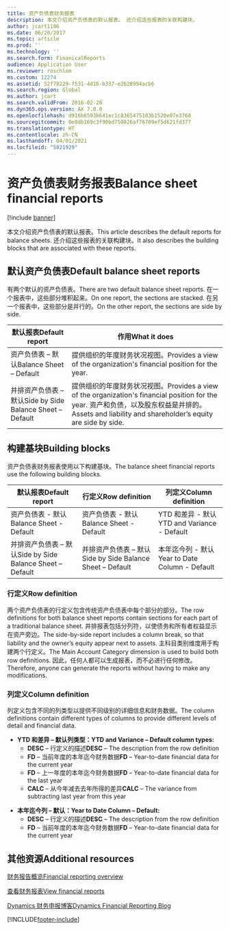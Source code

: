 ```yaml
---
title: 资产负债表财务报表
description: 本文介绍资产负债表的默认报表。 还介绍这些报表的关联构建块。
author: jcart1106
ms.date: 06/20/2017
ms.topic: article
ms.prod: ''
ms.technology: ''
ms.search.form: FinanicalReports
audience: Application User
ms.reviewer: roschlom
ms.custom: 12274
ms.assetid: 52f78229-f531-4d16-b337-e2628994acb6
ms.search.region: Global
ms.author: jcart
ms.search.validFrom: 2016-02-28
ms.dyn365.ops.version: AX 7.0.0
ms.openlocfilehash: d916b6593b641ec1c8365475103b1520e07e3768
ms.sourcegitcommit: 0e8db169c3f90bd750826af76709ef5d621fd377
ms.translationtype: HT
ms.contentlocale: zh-CN
ms.lasthandoff: 04/01/2021
ms.locfileid: "5821929"
---
```

# <a name="balance-sheet-financial-reports"></a><span data-ttu-id="aed2d-104">资产负债表财务报表</span><span class="sxs-lookup"><span data-stu-id="aed2d-104">Balance sheet financial reports</span></span>

[!include [banner](../includes/banner.md)]

<span data-ttu-id="aed2d-105">本文介绍资产负债表的默认报表。</span><span class="sxs-lookup"><span data-stu-id="aed2d-105">This article describes the default reports for balance sheets.</span></span> <span data-ttu-id="aed2d-106">还介绍这些报表的关联构建块。</span><span class="sxs-lookup"><span data-stu-id="aed2d-106">It also describes the building blocks that are associated with these reports.</span></span> 

<a name="default-balance-sheet-reports"></a><span data-ttu-id="aed2d-107">默认资产负债表</span><span class="sxs-lookup"><span data-stu-id="aed2d-107">Default balance sheet reports</span></span>
-----------------------------

<span data-ttu-id="aed2d-108">有两个默认的资产负债表。</span><span class="sxs-lookup"><span data-stu-id="aed2d-108">There are two default balance sheet reports.</span></span> <span data-ttu-id="aed2d-109">在一个报表中，这些部分堆积起来。</span><span class="sxs-lookup"><span data-stu-id="aed2d-109">On one report, the sections are stacked.</span></span> <span data-ttu-id="aed2d-110">在另一个报表中，这些部分是并行的。</span><span class="sxs-lookup"><span data-stu-id="aed2d-110">On the other report, the sections are side by side.</span></span>

| <span data-ttu-id="aed2d-111">默认报表</span><span class="sxs-lookup"><span data-stu-id="aed2d-111">Default report</span></span>                       | <span data-ttu-id="aed2d-112">作用</span><span class="sxs-lookup"><span data-stu-id="aed2d-112">What it does</span></span>                                                                                                                           |
|--------------------------------------|----------------------------------------------------------------------------------------------------------------------------------------|
| <span data-ttu-id="aed2d-113">资产负债表 – 默认</span><span class="sxs-lookup"><span data-stu-id="aed2d-113">Balance Sheet – Default</span></span>              | <span data-ttu-id="aed2d-114">提供组织的年度财务状况视图。</span><span class="sxs-lookup"><span data-stu-id="aed2d-114">Provides a view of the organization's financial position for the year.</span></span>                                                                 |
| <span data-ttu-id="aed2d-115">并排资产负债表 – 默认</span><span class="sxs-lookup"><span data-stu-id="aed2d-115">Side by Side Balance Sheet – Default</span></span> | <span data-ttu-id="aed2d-116">提供组织的年度财务状况视图。</span><span class="sxs-lookup"><span data-stu-id="aed2d-116">Provides a view of the organization's financial position for the year.</span></span> <span data-ttu-id="aed2d-117">资产和负债，以及股东权益是并排的。</span><span class="sxs-lookup"><span data-stu-id="aed2d-117">Assets and liability and shareholder’s equity are side by side.</span></span> |

## <a name="building-blocks"></a><span data-ttu-id="aed2d-118">构建基块</span><span class="sxs-lookup"><span data-stu-id="aed2d-118">Building blocks</span></span>
<span data-ttu-id="aed2d-119">资产负债表财务报表使用以下构建基块。</span><span class="sxs-lookup"><span data-stu-id="aed2d-119">The balance sheet financial reports use the following building blocks.</span></span>

| <span data-ttu-id="aed2d-120">默认报表</span><span class="sxs-lookup"><span data-stu-id="aed2d-120">Default report</span></span>                       | <span data-ttu-id="aed2d-121">行定义</span><span class="sxs-lookup"><span data-stu-id="aed2d-121">Row definition</span></span>                       | <span data-ttu-id="aed2d-122">列定义</span><span class="sxs-lookup"><span data-stu-id="aed2d-122">Column definition</span></span>             |
|--------------------------------------|--------------------------------------|-------------------------------|
| <span data-ttu-id="aed2d-123">资产负债表 - 默认</span><span class="sxs-lookup"><span data-stu-id="aed2d-123">Balance Sheet - Default</span></span>              | <span data-ttu-id="aed2d-124">资产负债表 - 默认</span><span class="sxs-lookup"><span data-stu-id="aed2d-124">Balance Sheet - Default</span></span>              | <span data-ttu-id="aed2d-125">YTD 和差异 - 默认</span><span class="sxs-lookup"><span data-stu-id="aed2d-125">YTD and Variance - Default</span></span>    |
| <span data-ttu-id="aed2d-126">并排资产负债表 – 默认</span><span class="sxs-lookup"><span data-stu-id="aed2d-126">Side by Side Balance Sheet – Default</span></span> | <span data-ttu-id="aed2d-127">并排资产负债表 – 默认</span><span class="sxs-lookup"><span data-stu-id="aed2d-127">Side by Side Balance Sheet – Default</span></span> | <span data-ttu-id="aed2d-128">本年迄今列 - 默认</span><span class="sxs-lookup"><span data-stu-id="aed2d-128">Year to Date Column - Default</span></span> |

### <a name="row-definition"></a><span data-ttu-id="aed2d-129">行定义</span><span class="sxs-lookup"><span data-stu-id="aed2d-129">Row definition</span></span>

<span data-ttu-id="aed2d-130">两个资产负债表的行定义包含传统资产负债表中每个部分的部分。</span><span class="sxs-lookup"><span data-stu-id="aed2d-130">The row definitions for both balance sheet reports contain sections for each part of a traditional balance sheet.</span></span> <span data-ttu-id="aed2d-131">并排报表包括分列符，以使债务和所有者权益显示在资产旁边。</span><span class="sxs-lookup"><span data-stu-id="aed2d-131">The side-by-side report includes a column break, so that liability and the owner’s equity appear next to assets.</span></span> <span data-ttu-id="aed2d-132">主科目类别维度用于构建两个行定义。</span><span class="sxs-lookup"><span data-stu-id="aed2d-132">The Main Account Category dimension is used to build both row definitions.</span></span> <span data-ttu-id="aed2d-133">因此，任何人都可以生成报表，而不必进行任何修改。</span><span class="sxs-lookup"><span data-stu-id="aed2d-133">Therefore, anyone can generate the reports without having to make any modifications.</span></span>

### <a name="column-definition"></a><span data-ttu-id="aed2d-134">列定义</span><span class="sxs-lookup"><span data-stu-id="aed2d-134">Column definition</span></span>

<span data-ttu-id="aed2d-135">列定义包含不同的列类型以提供不同级别的详细信息和财务数据。</span><span class="sxs-lookup"><span data-stu-id="aed2d-135">The column definitions contain different types of columns to provide different levels of detail and financial data.</span></span>

-   <span data-ttu-id="aed2d-136">**YTD 和差异 – 默认列类型：**</span><span class="sxs-lookup"><span data-stu-id="aed2d-136">**YTD and Variance – Default column types:**</span></span>
    -   <span data-ttu-id="aed2d-137">**DESC** – 行定义的描述</span><span class="sxs-lookup"><span data-stu-id="aed2d-137">**DESC** – The description from the row definition</span></span>
    -   <span data-ttu-id="aed2d-138">**FD** – 当前年度的本年迄今财务数据</span><span class="sxs-lookup"><span data-stu-id="aed2d-138">**FD** – Year-to-date financial data for the current year</span></span>
    -   <span data-ttu-id="aed2d-139">**FD** – 上一年度的本年迄今财务数据</span><span class="sxs-lookup"><span data-stu-id="aed2d-139">**FD** – Year-to-date financial data for the last year</span></span>
    -   <span data-ttu-id="aed2d-140">**CALC** – 从今年减去去年所得的差异</span><span class="sxs-lookup"><span data-stu-id="aed2d-140">**CALC** – The variance from subtracting last year from this year</span></span>

<!-- -->

-   <span data-ttu-id="aed2d-141">**本年迄今列 – 默认：**</span><span class="sxs-lookup"><span data-stu-id="aed2d-141">**Year to Date Column – Default:**</span></span>
    -   <span data-ttu-id="aed2d-142">**DESC** – 行定义的描述</span><span class="sxs-lookup"><span data-stu-id="aed2d-142">**DESC** – The description from the row definition</span></span>
    -   <span data-ttu-id="aed2d-143">**FD** – 当前年度的本年迄今财务数据</span><span class="sxs-lookup"><span data-stu-id="aed2d-143">**FD** – Year-to-date financial data for the current year</span></span>



<a name="additional-resources"></a><span data-ttu-id="aed2d-144">其他资源</span><span class="sxs-lookup"><span data-stu-id="aed2d-144">Additional resources</span></span>
--------

[<span data-ttu-id="aed2d-145">财务报告概览</span><span class="sxs-lookup"><span data-stu-id="aed2d-145">Financial reporting overview</span></span>](financial-reporting-getting-started.md)

[<span data-ttu-id="aed2d-146">查看财务报表</span><span class="sxs-lookup"><span data-stu-id="aed2d-146">View financial reports</span></span>](view-financial-reports.md)

[<span data-ttu-id="aed2d-147">Dynamics 财务申报博客</span><span class="sxs-lookup"><span data-stu-id="aed2d-147">Dynamics Financial Reporting Blog</span></span>](https://blogs.msdn.com/b/dynamics_financial_reporting/)





[!INCLUDE[footer-include](../../includes/footer-banner.md)]